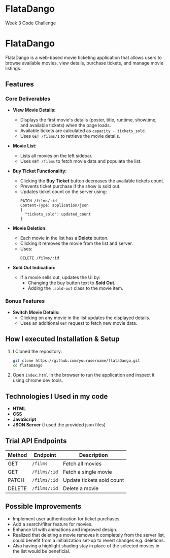 # FlataDango
Week 3 Code Challenge
# FlataDango

FlataDango is a web-based movie ticketing application that allows users to browse available movies, view details, purchase tickets, and manage movie listings.

## Features

### Core Deliverables

- **View Movie Details:**
  - Displays the first movie's details (poster, title, runtime, showtime, and available tickets) when the page loads.
  - Available tickets are calculated as `capacity - tickets_sold`.
  - Uses `GET /films/1` to retrieve the movie details.

- **Movie List:**
  - Lists all movies on the left sidebar.
  - Uses `GET /films` to fetch movie data and populate the list.

- **Buy Ticket Functionality:**
  - Clicking the **Buy Ticket** button decreases the available tickets count.
  - Prevents ticket purchase if the show is sold out.
  - Updates ticket count on the server using:
    ```
    PATCH /films/:id
    Content-Type: application/json
    {
      "tickets_sold": updated_count
    }
    ```

- **Movie Deletion:**
  - Each movie in the list has a **Delete** button.
  - Clicking it removes the movie from the list and server.
  - Uses:
    ```
    DELETE /films/:id
    ```

- **Sold Out Indication:**
  - If a movie sells out, updates the UI by:
    - Changing the buy button text to **Sold Out**.
    - Adding the `.sold-out` class to the movie item.

### Bonus Features

- **Switch Movie Details:**
  - Clicking on any movie in the list updates the displayed details.
  - Uses an additional `GET` request to fetch new movie data.

## How I executed Installation & Setup

1. I Cloned the repository:
   ```sh
   git clone https://github.com/yourusername/flataDango.git
   cd flataDango
   ```

2. Open `index.html` in the browser to run the application and inspect it using chrome dev tools.

## Technologies I Used in my code
- **HTML**
- **CSS** 
- **JavaScript** 
- **JSON Server** (I used the provided json files)

## Trial API Endpoints

| Method | Endpoint          | Description |
|--------|------------------|-------------|
| GET    | `/films`         | Fetch all movies |
| GET    | `/films/:id`     | Fetch a single movie |
| PATCH  | `/films/:id`     | Update tickets sold count |
| DELETE | `/films/:id`     | Delete a movie |

## Possible  Improvements
- Implement user authentication for ticket purchases.
- Add a search/filter feature for movies.
- Enhance UI with animations and improved design.
- Realized that deleting a movie removes it completely from the server list, could benefit from a initialization set-up to revert changes e.g. deletions.
- Also having a highlight shading stay in place of the selected movies in the list would be beneficial.

